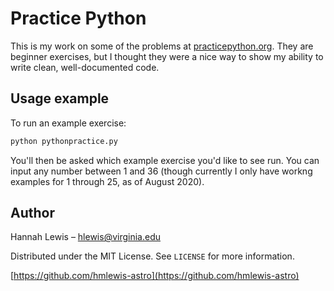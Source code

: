 # Practice Python

This is my work on some of the problems at [practicepython.org](practicepython.org). They are beginner exercises, but I thought they were a nice way to show my ability to write clean, well-documented code.

## Usage example

To run an example exercise:

```sh
python pythonpractice.py
```
You'll then be asked which example exercise you'd like to see run. You can input any number between 1 and 36 (though currently I only have workng examples for 1 through 25, as of August 2020).

## Author

Hannah Lewis – hlewis@virginia.edu

Distributed under the MIT License. See ``LICENSE`` for more information.

[https://github.com/hmlewis-astro](https://github.com/hmlewis-astro)
